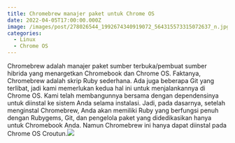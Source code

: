 ```yaml
---
title: Chromebrew manajer paket untuk Chrome OS
date: 2022-04-05T17:00:00.000Z
image: /images/post/278026544_1992674340919072_564315573315072637_n.jpg
categories:
  - Linux
  - Chrome OS
---
```


Chromebrew adalah manajer paket sumber terbuka/pembuat sumber hibrida yang menargetkan Chromebook dan Chrome OS. Faktanya, Chromebrew adalah skrip Ruby sederhana. Ada juga beberapa Git yang terlibat, jadi kami memerlukan kedua hal ini untuk menjalankannya di Chrome OS. Kami telah membangunnya bersama dengan dependensinya untuk diinstal ke sistem Anda selama instalasi. Jadi, pada dasarnya, setelah menginstal Chromebrew, Anda akan memiliki Ruby yang berfungsi penuh dengan Rubygems, Git, dan pengelola paket yang didedikasikan hanya untuk Chromebook Anda. Namun Chromebrew ini hanya dapat diinstal pada Chrome OS Croutun.![](/images/post/278032290_1992674404252399_532920955476447321_n.jpg)
